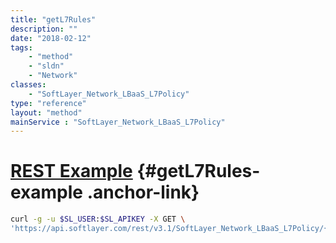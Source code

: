 ```yaml
---
title: "getL7Rules"
description: ""
date: "2018-02-12"
tags:
    - "method"
    - "sldn"
    - "Network"
classes:
    - "SoftLayer_Network_LBaaS_L7Policy"
type: "reference"
layout: "method"
mainService : "SoftLayer_Network_LBaaS_L7Policy"
---
```


# [REST Example](#getL7Rules-example) <a href="/article/rest/"><i class="fas fa-question"></i></a> {#getL7Rules-example .anchor-link} 
```bash
curl -g -u $SL_USER:$SL_APIKEY -X GET \
'https://api.softlayer.com/rest/v3.1/SoftLayer_Network_LBaaS_L7Policy/{SoftLayer_Network_LBaaS_L7PolicyID}/getL7Rules'
```

